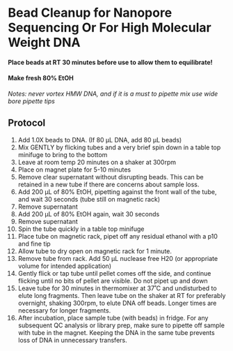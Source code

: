 # Bead Cleanup for Nanopore Sequencing Or For High Molecular Weight DNA

#### Place beads at RT 30 minutes before use to allow them to equilibrate!
#### Make fresh 80% EtOH

_Notes: never vortex HMW DNA, and if it is a must to pipette mix use wide bore pipette tips_

## Protocol
1.	Add 1.0X beads to DNA. (If 80 µL DNA, add 80 µL beads)
2.	Mix GENTLY by flicking tubes and a very brief spin down in a table top minifuge to bring to the bottom
3.	Leave at room temp 20 minutes on a shaker at 300rpm
4.	Place on magnet plate for 5-10 minutes
5.	Remove clear supernatant without disrupting beads. This can be retained in a new tube if there are concerns about sample loss.
6.	Add 200 µL of 80% EtOH, pipetting against the front wall of the tube, and wait 30 seconds (tube still on magnetic rack)
7.	Remove supernatant
8.	Add 200 µL of 80% EtOH again, wait 30 seconds
9.	Remove supernatant
10.	Spin the tube quickly in a table top minifuge
11.	Place tube on magnetic rack, pipet off any residual ethanol with a p10 and fine tip
12.	Allow tube to dry open on magnetic rack for 1 minute.
13.	Remove tube from rack. Add 50 µL nuclease free H20 (or appropriate volume for intended application)
14.	Gently flick or tap tube until pellet comes off the side, and continue flicking until no bits of pellet are visible. Do not pipet up and down
15.	Leave tube for 30 minutes in thermomixer at 37˚C and undisturbed to elute long fragments. Then leave tube on the shaker at RT for preferably overnight, shaking 300rpm, to elute DNA off beads. Longer times are necessary for longer fragments.
16.	After incubation, place sample tube (with beads) in fridge.  For any subsequent QC analysis or library prep, make sure to pipette off sample with tube in the magnet. Keeping the DNA in the same tube prevents loss of DNA in unnecessary transfers.

